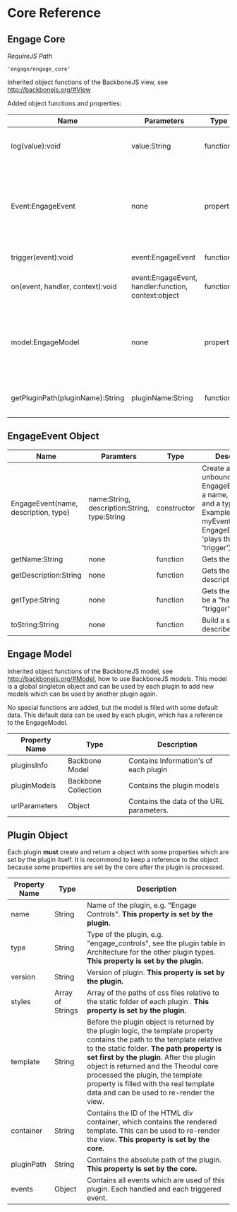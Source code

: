 # Core Reference

## Engage Core
*RequireJS Path*

    'engage/engage_core'

Inherited object functions of the BackboneJS view, see http://backbonejs.org/#View

Added object functions and properties:

|Name|Parameters|Type|Description|
|----|----------|----|-----------|
|log(value):void	|value:String	|function	|function to log via the core cross browser|
|Event:EngageEvent|none	|property	|Returns the EngageEvent object prototype, the see EngageEvent Object for more information|
|trigger(event):void	|event:EngageEvent	|function	|triggers an EngageEvent|
|on(event, handler, context):void	|event:EngageEvent, handler:function, context:object|function	|install an event handler on a EngageEvent|
|model:EngageModel	|none	|property	|Returns the singleton engage model for this session, see EngageModel for more information's|
|getPluginPath(pluginName):String	|pluginName:String	|function	|Returns the absolute path of a plugin by name.|

## EngageEvent Object

|Name|Paramters|Type|Description|
|----|---------|----|-----------|
|EngageEvent(name, description, type)	|name:String, description:String, type:String | constructor	|Create a new unbound EngageEvent, with a name, description and a type. For Example: var myEvent = new EngageEvent('play', 'plays the video', 'trigger')|
|getName:String	|none	|function	|Gets the name|
|getDescription:String	|none	|function	|Gets the description|
|getType:String	|none	|function	|Gets the Type, can be a "handler", "trigger" or "both"|
|toString:String	|none	|function	|Build a string that describes the event|

## Engage Model

Inherited object functions of the BackboneJS model, see http://backbonejs.org/#Model, how to use BackboneJS models. This
model is a global singleton object and can be used by each plugin to add new models which can be used by another plugin
again.

No special functions are added, but the model is filled with some default data. This default data can be used by each
plugin, which has a reference to the EngageModel.


|Property Name|Type|Description|
|-------------|----|-----------|
|pluginsInfo	|Backbone Model	|Contains Information's of each plugin|
|pluginModels	|Backbone Collection	|Contains the plugin models|
|urlParameters	|Object	|Contains the data of the URL parameters.|
 
## Plugin Object

Each plugin **must** create and return a object with some properties which are set by the plugin itself. It is recommend
to keep a reference to the object because some properties are set by the core after the plugin is processed.

|Property Name|Type|Description|
|-------------|----|-----------|
|name	|String	|Name of the plugin, e.g. "Engage Controls". **This property is set by the plugin.**|
|type	|String |Type of the plugin, e.g. "engage_controls", see the plugin table in Architecture for the other plugin types. **This property is set by the plugin.**|
|version	|String	|Version of plugin. **This property is set by the plugin.**|
|styles	|Array of Strings	|Array of the paths of css files relative to the static folder of each plugin . **This property is set by the plugin.**|
|template	|String	|Before the plugin object is returned by the plugin logic, the template property contains the path to the template relative to the static folder. **The path property is set first by the plugin**. After the plugin object is returned and the Theodul core processed the plugin, the template property is filled with the real template data and can be used to re-render the view.|
|container	|String	|Contains the ID of the HTML div container, which contains the rendered template. This can be used to re-render the view. **This property is set by the core.**|
|pluginPath	|String	|Contains the absolute path of the plugin.  **This property is set by the core.**|
|events	|Object	|Contains all events which are used of this plugin. Each handled and each triggered event.|

